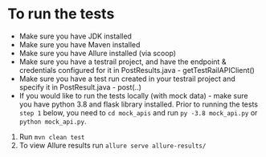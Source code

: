 # To run the tests
* Make sure you have JDK installed
* Make sure you have Maven installed
* Make sure you have Allure installed (via scoop)
* Make sure you have a testrail project, and have the endpoint & credentials configured for it in PostResults.java - getTestRailAPIClient()
* Make sure you have a test run created in your testrail project and specify it in PostResult.java - post(..) 
* If you would like to run the tests locally (with mock data) - make sure you have python 3.8 and flask library installed. Prior to running the tests `step 1` below, you need to `cd mock_apis` and run `py -3.8 mock_api.py` or `python mock_api.py`.

1. Run `mvn clean test`
2. To view Allure results run `allure serve allure-results/`

